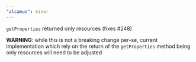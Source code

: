 ```yaml
---
"alcaeus": minor
---
```


`getProperties` returned only resources (fixes #248)

**WARNING**: while this is not a breaking change per-se, current implementation which rely on the return of the `getProperties` method being only resources will need to be adjusted
